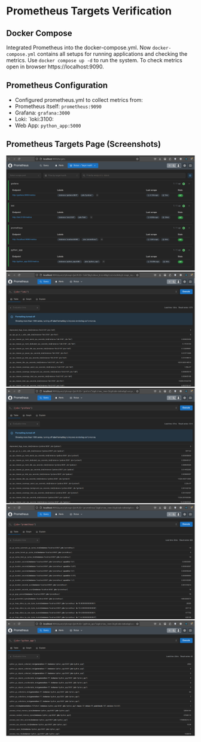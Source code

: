 # Prometheus Targets Verification

## Docker Compose

Integrated Prometheus into the docker-compose.yml.
Now `docker-compose.yml` contains all setups for running applications and checking the metrics.
Use `docker compose up -d` to run the system.
To check metrics open in browser https://localhost:9090.

## Prometheus Configuration

- Configured prometheus.yml to collect metrics from:
- Prometheus itself: `prometheus:9090`
- Grafana: `grafana:3000`
- Loki: `loki:3100: 
- Web App: `python_app:5000`

## Prometheus Targets Page (Screenshots)
![Prometheus Targets](./img/prometheus_targets.png)
![Prometheus Loki](./img/prometheus_loki.png)
![Prometheus Grafana](./img/prometheus_grafana.png)
![Prometheus Prometheus](./img/prometheus_prometheus.png)
![Prometheus Python App](./img/prometheus_python_app.png)
